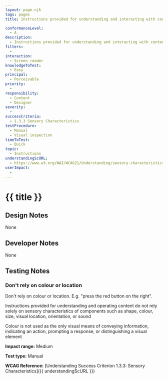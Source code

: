 ```yaml
---
layout: page.njk
tags: pages
title: Instructions provided for understanding and interacting with content does not solely rely on shape, size, sound, visual location or orientation

conformanceLevel:
  - A
description:
  - Instructions provided for understanding and interacting with content does not solely rely on shape, size, sound, visual location or orientation
filters:
  -
interaction:
  - Screen reader
knowledgeToTest:
  - Easy
principal:
  - Perceivable
priority:
  -
responsibility:
  - Content
  - Designer
severity:
  -
successCriteria:
  - 1.3.3 Sensory Characteristics
testProcedure:
  - Manual
  - Visual inspection
timeToTest:
  - Quick
topic:
  - Instructions
understandingScURL:
  - https://www.w3.org/WAI/WCAG21/Understanding/sensory-characteristics.html
userImpact:
  -
---
```


# {{ title }}

## Design Notes

None

## Developer Notes

None

## Testing Notes

### Don't rely on colour or location

Don't rely on colour or location. E.g. "press the red button on the right".

Instructions provided for understanding and operating content do not rely solely on sensory characteristics of components such as shape, colour, size, visual location, orientation, or sound

Colour is not used as the only visual means of conveying information, indicating an action, prompting a response, or distinguishing a visual element

**Impact range:** Medium

**Test type:** Manual

**WCAG Reference:** [Understanding Success Criterion 1.3.3: Sensory Characteristics]({{ understandingScURL }})
